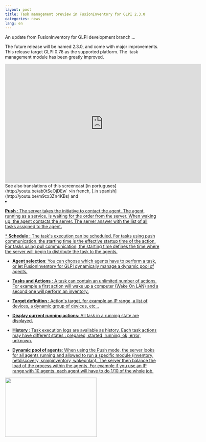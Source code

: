 ```yaml
---
layout: post
title: Task management preview in FusionInventory for GLPI 2.3.0
categories: news
lang: en
---
```


An update from FusionInventory for GLPI development branch ...

The future release will be named 2.3.0, and come with major improvements. This release target GLPI 0.78 as the supported platform. The  task management module has been greatly improved.

<iframe title="YouTube video player" class="youtube-player" type="text/html" width="640" height="390" src="http://www.youtube.com/embed/Gzg98lMeAtU" frameborder="0"></iframe>
See also translations of this screencast [in portuguses](http://youtu.be/ab0tSeOjDEw' >in french</a>,  [.in spanish](http://youtu.be/m9cx3Zn4KBs) and  <a href='http://youtu.be/vfvlOn2u3K8).

Quick overview of the improvements :
* <strong>Communication mode </strong>: both pull and push communication are supported.

* <strong>Pull</strong>: The agent takes the initiative to contact the server. The server answer with the list of all tasks assigned to the agent. This is very useful in an environment where the presence of the agents is not predictable. The server is waiting for agents requests and can't force the precise schedule of a task.
* <strong>Push</strong> : The server takes the initiative to contact the agent. The agent, running as a service, is waiting for the order from the server. When waking up, the agent contacts the server. The server answer with the list of all tasks assigned to the agent.



<strong> </strong></li>* <strong>Schedule</strong> : The task's execution can be scheduled. For tasks using push communication, the starting time is the effective startup time of the action. For tasks using pull communication, the starting time defines the time where the server will begin to distribute the task to the agents.
* <strong>Agent selection</strong>: You can choose which agents have to perform a   task, or let FusionInventory for GLPI dynamically manage a dynamic pool   of agents.
* <strong>Tasks and Actions</strong> : A task can contain an unlimited number of actions. For example a first action will wake up a computer (Wake On LAN) and a second one will perform an inventory.




* <strong>Target definition </strong>: Action's target, for example an IP range, a list of devices, a dynamic group of devices, etc...




* <strong>Display current running actions</strong>: All task in a running state are displayed.
* <strong>History</strong> : Task execution logs are available as history. Each task  actions may have different states : prepared, started, running, ok,  error, unknown.
* <strong>Dynamic pool of agents</strong>: When using the Push mode, the server looks for all agents running and allowed to run a specific module (inventory, netdiscovery, snmpinventory, wakeonlan). The server then balance the load of the process within the agents. For example if you use an IP range with 10 agents, each agent will have to do 1/10 of the whole job.



<a href="/news_docs/test.png"><img class="aligncenter wp-image-847" title="Tasks in FusionInventory 2.3.0 (developement version) " src="/news_docs/test-300x193.png" alt="" width="300" height="193" /></a>
